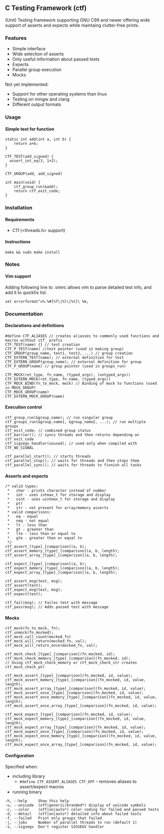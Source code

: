 ## C Testing Framework (ctf)
(Unit) Testing framework supporting GNU C99 and newer offering
wide support of asserts and expects while maintaing clutter-free prints.

### Features
- Simple interface
- Wide selection of asserts
- Only useful information about passed tests
- Expects
- Parallel group execution
- Mocks

Not yet implemented:
- Support for other operating systems than linux
- Testing on mingw and clang
- Different output formats

### Usage
#### Simple test for function
```
static int add(int a, int b) {
    return a+b;
}

CTF_TEST(add_signed) {
  assert_int_eq(3, 1+2);
}

CTF_GROUP(add, add_signed)

int main(void) {
    ctf_group_run(&add);
    return ctf_exit_code;
}
```

### Installation
#### Requirements
- C11 (<threads.h> support)
#### Instructions
```
make && sudo make install
```

### Notes
#### Vim support
Adding following line to .vimrc allows vim to parse detailed test info, and add it
to quickfix list.
```
set errorformat^=%.%#[%f\|%l\|%t]\ %m,
```

### Documentation
#### Declarations and definitions
```
#define CTF_ALIASES // creates aliasses to commonly used functions and macros without ctf_ prefix
CTF_TEST(name) {} // test creation
CTF_P_TEST(name) //test pointer (used in making group)
CTF_GROUP(group_name, test1, test2, ...) // group creation
CTF_EXTERN_TEST(name); // external definition for test
CTF_EXTERN_GROUP(group_name); // external definition for group
CTF_P_GROUP(name) // group pointer (used in groups_run)

CTF_MOCK(ret_type, fn_name, (typed_args), (untyped_args))
CTF_EXTERN_MOCK(ret_type, fn_name, (typed_args))
CTF_MOCK_BIND(fn_to_mock, mock) // Binding of mock to functions (used in MOCK_GROUP)
CTF_MOCK_GROUP(name)
CTF_EXTERN_MOCK_GROUP(name)
```
#### Execution control
```
ctf_group_run(&group_name); // run singular group
ctf_groups_run(&group_name1, &group_name2, ...); // run multiple groups
ctf_exit_code; // combined group status
ctf_barrier(); // syncs threads and then returns depending on ctf_exit_code
ctf_sigsegv_handler(unused); // used only when compiled with CTF_NO_SIGNAL

ctf_parallel_start(); // starts threads
ctf_parallel_stop(); // waits for threads and then stops them
ctf_parallel_sync(); // waits for threads to finnish all tasks
```
#### Asserts and expects
```
/* valid types:
 *   char - prints character instead of number
 *   int - uses intmax_t for storage and display
 *   uint - uses uintmax_t for storage and display
 *   ptr
 *   str - not present for array/memory asserts
 * valid comparisons:
 *   eq - equal
 *   neq - not equal
 *   lt - less than
 *   gt - greater than
 *   lte - less than or equal to
 *   gte - greater than or equal to
 */
ctf_assert_[type]_[comparison](a, b);
ctf_assert_memory_[type]_[comparison](a, b, length);
ctf_assert_array_[type]_[comparison](a, b, length);

ctf_expect_[type]_[comparison](a, b);
ctf_expect_memory_[type]_[comparison](a, b, length);
ctf_expect_array_[type]_[comparison](a, b, length);

ctf_assert_msg(test, msg);
ctf_assert(test);
ctf_expect_msg(test, msg);
ctf_expect(test);

ctf_fail(msg); // Failes test with message
ctf_pass(msg); // Adds passed test with message
```
#### Mocks
```
ctf_mock(fn_to_mock, fn);
ctf_unmock(fn_mocked);
ctf_mock_call_count(mocked_fn)
ctf_mock_will_return(mocked_fn, val);
ctf_mock_will_return_once(mocked_fn, val);

ctf_mock_check_[type]_[comparison](fn_mocked, id);
ctf_mock_check_memory_[type]_[comparison](fn_mocked, id);
// Using ctf_mock_check_memory or ctf_mock_check_str creates ctf_mock_check_ptr

ctf_mock_assert_[type]_[comparison](fn_mocked, id, value);
ctf_mock_assert_memory_[type]_[comparison](fn_mocked, id, value, length);
ctf_mock_assert_array_[type]_[comparison](fn_mocked, id, value);
ctf_mock_assert_once_[type]_[comparison](fn_mocked, id, value);
ctf_mock_assert_once_memory_[type]_[comparison](fn_mocked, id, value, length);
ctf_mock_assert_once_array_[type]_[comparison](fn_mocked, id, value);

ctf_mock_expect_[type]_[comparison](fn_mocked, id, value);
ctf_mock_expect_memory_[type]_[comparison](fn_mocked, id, value, length);
ctf_mock_expect_array_[type]_[comparison](fn_mocked, id, value);
ctf_mock_expect_once_[type]_[comparison](fn_mocked, id, value);
ctf_mock_expect_once_memory_[type]_[comparison](fn_mocked, id, value, length);
ctf_mock_expect_once_array_[type]_[comparison](fn_mocked, id, value);
```
#### Configuration
Specified when:
- including library
  * `#define CTF_ASSERT_ALIASES CTF_OFF` - removes aliases to assert/expect macros
- running binary
```
-h, --help     Show this help
-u, --unicode  (off|generic|branded*) display of unicode symbols
-c, --color    (off|on|auto*) color coding for failed and passed tests
-d, --detail   (off|on|auto*) detailed info about failed tests
-f, --failed   Print only groups that failed
-j, --jobs     Number of parallel threads to run (default 1)
-s, --sigsegv  Don't register SIGSEGV handler
```
